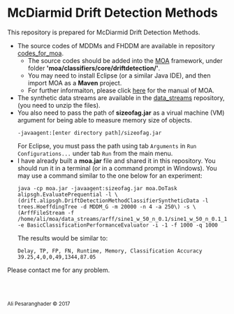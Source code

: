 # McDiarmid Drift Detection Methods
This repository is prepared for McDiarmid Drift Detection Methods.

* The source codes of MDDMs and FHDDM are available in repository [codes_for_moa](https://github.com/alipsgh/codes_for_moa/tree/master/drift_detection).
  * The source codes should be added into the [MOA](https://github.com/Waikato/moa) framework, under folder **'moa/classifiers/core/driftdetection/'**.
  * You may need to install Eclipse (or a similar Java IDE), and then import MOA as a **Maven** project.
  * For further informaiton, please click [here](https://www.cs.waikato.ac.nz/~abifet/MOA/Manual.pdf) for the manual of MOA.
* The synthetic data streams are available in the [data_streams](
https://github.com/alipsgh/data_streams/tree/master/synthetic) repository, (you need to unzip the files).
* You also need to pass the path of **sizeofag.jar** as a virual machine (VM) argument for being able to measure memory size of objects.
  ```
  -javaagent:[enter directory path]/sizeofag.jar
  ```
  For Eclipse, you must pass the path using tab ```Arguments``` in ```Run Configurations...``` under tab ```Run``` from the main menu.
* I have already built a **moa.jar** file and shared it in this repository. You should run it in a terminal (or in a command prompt in Windows). You may use a command similar to the one below for an experiment:
  ```
  java -cp moa.jar -javaagent:sizeofag.jar moa.DoTask alipsgh.EvaluatePrequential -l \(drift.alipsgh.DriftDetectionMethodClassifierSyntheticData -l trees.HoeffdingTree -d MDDM_G -m 20000 -n 4 -a 250\) -s \(ArffFileStream -f /home/ali/moa/data_streams/arff/sine1_w_50_n_0.1/sine1_w_50_n_0.1_101.arff\) -e BasicClassificationPerformanceEvaluator -i -1 -f 1000 -q 1000
  ```
  The results would be similar to:
  ```
  Delay, TP, FP, FN, Runtime, Memory, Classification Accuracy
  39.25,4,0,0,49,1344,87.05
  ```
  
Please contact me for any problem.
  
  <br/>
  <br/>
  
<sub>Ali Pesaranghader © 2017</sub>
